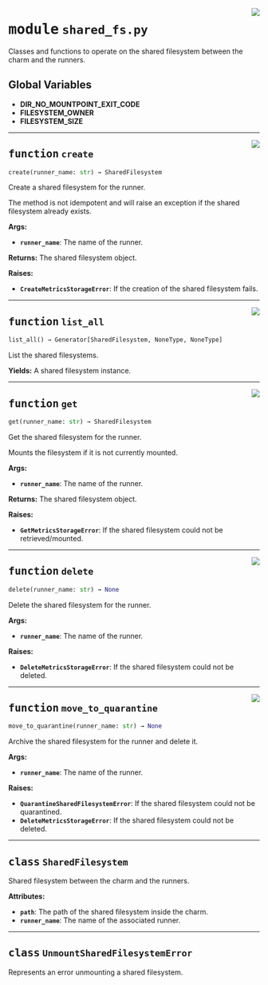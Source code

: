 <!-- markdownlint-disable -->

<a href="../src/shared_fs.py#L0"><img align="right" style="float:right;" src="https://img.shields.io/badge/-source-cccccc?style=flat-square"></a>

# <kbd>module</kbd> `shared_fs.py`
Classes and functions to operate on the shared filesystem between the charm and the runners. 

**Global Variables**
---------------
- **DIR_NO_MOUNTPOINT_EXIT_CODE**
- **FILESYSTEM_OWNER**
- **FILESYSTEM_SIZE**

---

<a href="../src/shared_fs.py#L112"><img align="right" style="float:right;" src="https://img.shields.io/badge/-source-cccccc?style=flat-square"></a>

## <kbd>function</kbd> `create`

```python
create(runner_name: str) → SharedFilesystem
```

Create a shared filesystem for the runner. 

The method is not idempotent and will raise an exception if the shared filesystem already exists. 



**Args:**
 
 - <b>`runner_name`</b>:  The name of the runner. 



**Returns:**
 The shared filesystem object. 



**Raises:**
 
 - <b>`CreateMetricsStorageError`</b>:  If the creation of the shared filesystem fails. 


---

<a href="../src/shared_fs.py#L162"><img align="right" style="float:right;" src="https://img.shields.io/badge/-source-cccccc?style=flat-square"></a>

## <kbd>function</kbd> `list_all`

```python
list_all() → Generator[SharedFilesystem, NoneType, NoneType]
```

List the shared filesystems. 



**Yields:**
  A shared filesystem instance. 


---

<a href="../src/shared_fs.py#L181"><img align="right" style="float:right;" src="https://img.shields.io/badge/-source-cccccc?style=flat-square"></a>

## <kbd>function</kbd> `get`

```python
get(runner_name: str) → SharedFilesystem
```

Get the shared filesystem for the runner. 

Mounts the filesystem if it is not currently mounted. 



**Args:**
 
 - <b>`runner_name`</b>:  The name of the runner. 



**Returns:**
 The shared filesystem object. 



**Raises:**
 
 - <b>`GetMetricsStorageError`</b>:  If the shared filesystem could not be retrieved/mounted. 


---

<a href="../src/shared_fs.py#L267"><img align="right" style="float:right;" src="https://img.shields.io/badge/-source-cccccc?style=flat-square"></a>

## <kbd>function</kbd> `delete`

```python
delete(runner_name: str) → None
```

Delete the shared filesystem for the runner. 



**Args:**
 
 - <b>`runner_name`</b>:  The name of the runner. 



**Raises:**
 
 - <b>`DeleteMetricsStorageError`</b>:  If the shared filesystem could not be deleted. 


---

<a href="../src/shared_fs.py#L297"><img align="right" style="float:right;" src="https://img.shields.io/badge/-source-cccccc?style=flat-square"></a>

## <kbd>function</kbd> `move_to_quarantine`

```python
move_to_quarantine(runner_name: str) → None
```

Archive the shared filesystem for the runner and delete it. 



**Args:**
 
 - <b>`runner_name`</b>:  The name of the runner. 



**Raises:**
 
 - <b>`QuarantineSharedFilesystemError`</b>:  If the shared filesystem could not be quarantined. 
 - <b>`DeleteMetricsStorageError`</b>:  If the shared filesystem could not be deleted. 


---

## <kbd>class</kbd> `SharedFilesystem`
Shared filesystem between the charm and the runners. 



**Attributes:**
 
 - <b>`path`</b>:  The path of the shared filesystem inside the charm. 
 - <b>`runner_name`</b>:  The name of the associated runner. 





---

## <kbd>class</kbd> `UnmountSharedFilesystemError`
Represents an error unmounting a shared filesystem. 





